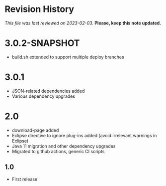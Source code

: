 # Revision History

*This file was last reviewed on 2023-02-03.* **Please, keep this note updated.**

# 3.0.2-SNAPSHOT
* build.sh extended to support multiple deploy branches

# 3.0.1
* JSON-related dependencies added
* Various dependency upgrades 

# 2.0
* download-page added
* Eclipse directive to ignore plug-ins added (avoid irrelevant warnings in Eclipse)
* Java 11 migration and other dependency upgrades
* Migrated to github actions, generic CI scripts

## 1.0
* First release

